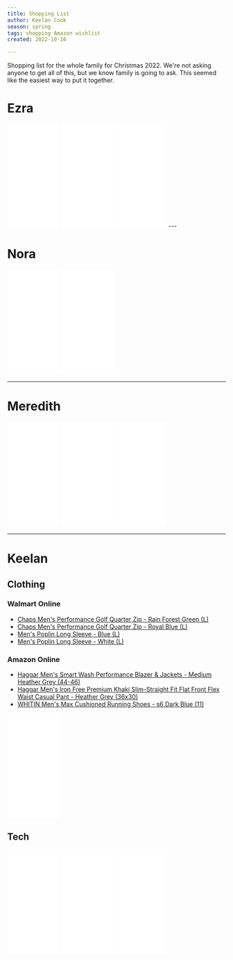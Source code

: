 ```yaml
---
title: Shopping List
author: Keelan Cook
season: spring
tags: shopping Amazon wishlist
created: 2022-10-16

---
```

Shopping list for the whole family for Christmas 2022. We're not asking anyone to get all of this, but we know family is going to ask. This seemed like the easiest way to put it together.

# Ezra
<iframe sandbox="allow-popups allow-scripts allow-modals allow-forms allow-same-origin" style="width:120px;height:240px;" marginwidth="0" marginheight="0" scrolling="no" frameborder="0" src="//ws-na.amazon-adsystem.com/widgets/q?ServiceVersion=20070822&OneJS=1&Operation=GetAdHtml&MarketPlace=US&source=ss&ref=as_ss_li_til&ad_type=product_link&tracking_id=keelancook-20&language=en_US&marketplace=amazon&region=US&placement=B08XC5CDKQ&asins=B08XC5CDKQ&linkId=b00b6153140db1a7f9ae816fe0dbc860&show_border=true&link_opens_in_new_window=true"></iframe>
<iframe sandbox="allow-popups allow-scripts allow-modals allow-forms allow-same-origin" style="width:120px;height:240px;" marginwidth="0" marginheight="0" scrolling="no" frameborder="0" src="//ws-na.amazon-adsystem.com/widgets/q?ServiceVersion=20070822&OneJS=1&Operation=GetAdHtml&MarketPlace=US&source=ss&ref=as_ss_li_til&ad_type=product_link&tracking_id=keelancook-20&language=en_US&marketplace=amazon&region=US&placement=B007GE75HY&asins=B007GE75HY&linkId=21aa20eed3d6fff38e193aa3e432122b&show_border=true&link_opens_in_new_window=true"></iframe>
<iframe sandbox="allow-popups allow-scripts allow-modals allow-forms allow-same-origin" style="width:120px;height:240px;" marginwidth="0" marginheight="0" scrolling="no" frameborder="0" src="//ws-na.amazon-adsystem.com/widgets/q?ServiceVersion=20070822&OneJS=1&Operation=GetAdHtml&MarketPlace=US&source=ss&ref=as_ss_li_til&ad_type=product_link&tracking_id=keelancook-20&language=en_US&marketplace=amazon&region=US&placement=B094MWFMDB&asins=B094MWFMDB&linkId=7bd4f43e0548daae1976f5a4ce697536&show_border=true&link_opens_in_new_window=true"></iframe>
---

# Nora
<iframe sandbox="allow-popups allow-scripts allow-modals allow-forms allow-same-origin" style="width:120px;height:240px;" marginwidth="0" marginheight="0" scrolling="no" frameborder="0" src="//ws-na.amazon-adsystem.com/widgets/q?ServiceVersion=20070822&OneJS=1&Operation=GetAdHtml&MarketPlace=US&source=ss&ref=as_ss_li_til&ad_type=product_link&tracking_id=keelancook-20&language=en_US&marketplace=amazon&region=US&placement=B07HCX7SVX&asins=B07HCX7SVX&linkId=4922093d7d78b95da4acbadcdec0a38e&show_border=true&link_opens_in_new_window=true"></iframe>
<iframe sandbox="allow-popups allow-scripts allow-modals allow-forms allow-same-origin" style="width:120px;height:240px;" marginwidth="0" marginheight="0" scrolling="no" frameborder="0" src="//ws-na.amazon-adsystem.com/widgets/q?ServiceVersion=20070822&OneJS=1&Operation=GetAdHtml&MarketPlace=US&source=ss&ref=as_ss_li_til&ad_type=product_link&tracking_id=keelancook-20&language=en_US&marketplace=amazon&region=US&placement=B00BYD5JMG&asins=B00BYD5JMG&linkId=4f2956a460feac4d2a50018286c20c66&show_border=true&link_opens_in_new_window=true"></iframe>

---

# Meredith
<iframe sandbox="allow-popups allow-scripts allow-modals allow-forms allow-same-origin" style="width:120px;height:240px;" marginwidth="0" marginheight="0" scrolling="no" frameborder="0" src="//ws-na.amazon-adsystem.com/widgets/q?ServiceVersion=20070822&OneJS=1&Operation=GetAdHtml&MarketPlace=US&source=ss&ref=as_ss_li_til&ad_type=product_link&tracking_id=keelancook-20&language=en_US&marketplace=amazon&region=US&placement=B00GJAVQM6&asins=B00GJAVQM6&linkId=14b92450f57d4d306223788b33cf83c9&show_border=true&link_opens_in_new_window=true"></iframe>
<iframe sandbox="allow-popups allow-scripts allow-modals allow-forms allow-same-origin" style="width:120px;height:240px;" marginwidth="0" marginheight="0" scrolling="no" frameborder="0" src="//ws-na.amazon-adsystem.com/widgets/q?ServiceVersion=20070822&OneJS=1&Operation=GetAdHtml&MarketPlace=US&source=ss&ref=as_ss_li_til&ad_type=product_link&tracking_id=keelancook-20&language=en_US&marketplace=amazon&region=US&placement=B06XFHS59J&asins=B06XFHS59J&linkId=9c4dff757e1ca357ae06b363b441d18b&show_border=true&link_opens_in_new_window=true"></iframe>
<iframe sandbox="allow-popups allow-scripts allow-modals allow-forms allow-same-origin" style="width:120px;height:240px;" marginwidth="0" marginheight="0" scrolling="no" frameborder="0" src="//ws-na.amazon-adsystem.com/widgets/q?ServiceVersion=20070822&OneJS=1&Operation=GetAdHtml&MarketPlace=US&source=ss&ref=as_ss_li_til&ad_type=product_link&tracking_id=keelancook-20&language=en_US&marketplace=amazon&region=US&placement=B09HN13FN4&asins=B09HN13FN4&linkId=64ea944a830cf92c7e425fef56a4a226&show_border=true&link_opens_in_new_window=true"></iframe>
 
---

# Keelan

## Clothing

###  Walmart Online
- [Chaps Men's Performance Golf Quarter Zip - Rain Forest Green (L)](https://goto.walmart.com/c/3760102/1328573/9383?prodsku=1914010389&u=https%3A%2F%2Fwww.walmart.com%2Fip%2FChaps-Men-s-Performance-Golf-Quarter-Zip-Knit-Sizes-S-up-to-3XL%2F1914010389&intsrc=PUI2_9965)
- [Chaps Men's Performance Golf Quarter Zip - Royal Blue (L)](https://goto.walmart.com/c/3760102/1285464/9383?prodsku=1875401601&u=https%3A%2F%2Fwww.walmart.com%2Fip%2FChaps-Men-s-Performance-Golf-Quarter-Zip-Knit-Sizes-S-up-to-3XL%2F1875401601&intsrc=PUI2_9784)
- [Men's Poplin Long Sleeve - Blue (L)](https://goto.walmart.com/c/3760102/1285464/9383?prodsku=773058533&u=https%3A%2F%2Fwww.walmart.com%2Fip%2FGeorge-Men-s-Poplin-Shirt-with-Long-Sleeves%2F773058533&intsrc=PUI2_9784)
- [Men's Poplin Long Sleeve - White (L)](https://goto.walmart.com/c/3760102/1328573/9383?prodsku=172044659&u=https%3A%2F%2Fwww.walmart.com%2Fip%2FGeorge-Men-s-Poplin-Shirt-with-Long-Sleeves%2F172044659&intsrc=PUI2_9965)

### Amazon Online
- [Haggar Men's Smart Wash Performance Blazer & Jackets - Medium Heather Grey (44-46)](https://amzn.to/3Oz4pYQ)
- [Haggar Men's Iron Free Premium Khaki Slim-Straight Fit Flat Front Flex Waist Casual Pant - Heather Grey (36x30)](https://amzn.to/3AHL8yC)
- [WHITIN Men's Max Cushioned Running Shoes - s6 Dark Blue (11)](https://amzn.to/3VgOdxg)


 <iframe sandbox="allow-popups allow-scripts allow-modals allow-forms allow-same-origin" style="width:120px;height:240px;" marginwidth="0" marginheight="0" scrolling="no" frameborder="0" src="//ws-na.amazon-adsystem.com/widgets/q?ServiceVersion=20070822&OneJS=1&Operation=GetAdHtml&MarketPlace=US&source=ss&ref=as_ss_li_til&ad_type=product_link&tracking_id=keelancook-20&language=en_US&marketplace=amazon&region=US&placement=B09B32CSVR&asins=B09B32CSVR&linkId=1254c93acc2a24167ed763416636f289&show_border=true&link_opens_in_new_window=true"></iframe>




## Tech
<iframe sandbox="allow-popups allow-scripts allow-modals allow-forms allow-same-origin" style="width:120px;height:240px;" marginwidth="0" marginheight="0" scrolling="no" frameborder="0" src="//ws-na.amazon-adsystem.com/widgets/q?ServiceVersion=20070822&OneJS=1&Operation=GetAdHtml&MarketPlace=US&source=ss&ref=as_ss_li_til&ad_type=product_link&tracking_id=keelancook-20&language=en_US&marketplace=amazon&region=US&placement=B0B1J8DRTR&asins=B0B1J8DRTR&linkId=3e7a32eb8da9f8b0d9a1bb66994a4a00&show_border=true&link_opens_in_new_window=true"></iframe>
<iframe sandbox="allow-popups allow-scripts allow-modals allow-forms allow-same-origin" style="width:120px;height:240px;" marginwidth="0" marginheight="0" scrolling="no" frameborder="0" src="//ws-na.amazon-adsystem.com/widgets/q?ServiceVersion=20070822&OneJS=1&Operation=GetAdHtml&MarketPlace=US&source=ss&ref=as_ss_li_til&ad_type=product_link&tracking_id=keelancook-20&language=en_US&marketplace=amazon&region=US&placement=B09Z6CVRH5&asins=B09Z6CVRH5&linkId=4101feaf026acb91944cc69d2aabdd2f&show_border=true&link_opens_in_new_window=true"></iframe>
<iframe sandbox="allow-popups allow-scripts allow-modals allow-forms allow-same-origin" style="width:120px;height:240px;" marginwidth="0" marginheight="0" scrolling="no" frameborder="0" src="//ws-na.amazon-adsystem.com/widgets/q?ServiceVersion=20070822&OneJS=1&Operation=GetAdHtml&MarketPlace=US&source=ss&ref=as_ss_li_til&ad_type=product_link&tracking_id=keelancook-20&language=en_US&marketplace=amazon&region=US&placement=B08MJ3CSW7&asins=B08MJ3CSW7&linkId=175326ee3fe6bd48a867957757e18d30&show_border=true&link_opens_in_new_window=true"></iframe>

